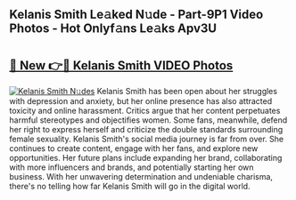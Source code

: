 ## Kelanis Smith Le𝚊ked N𝚞de - Part-9P1 Video Photos - Hot Onlyf𝚊ns Le𝚊ks Apv3U

# <h2><a href="http://ab40166.deff.icu/?id=Kelanis+Smith">🔗 New 👉🔴 Kelanis Smith VIDEO Photos</a></h2>

[![Kelanis Smith N𝚞des](https://i.imgur.com/rIISA9y.gif)](http://ab40166.deff.icu/?id=Kelanis+Smith)
Kelanis Smith has been open about her struggles with depression and anxiety, but her online presence has also attracted toxicity and online harassment. Critics argue that her content perpetuates harmful stereotypes and objectifies women. Some fans, meanwhile, defend her right to express herself and criticize the double standards surrounding female sexuality. Kelanis Smith's social media journey is far from over. She continues to create content, engage with her fans, and explore new opportunities. Her future plans include expanding her brand, collaborating with more influencers and brands, and potentially starting her own business. With her unwavering determination and undeniable charisma, there's no telling how far Kelanis Smith will go in the digital world.
